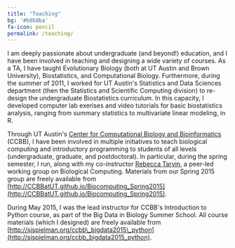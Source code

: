 ```yaml
---
title: "Teaching"
bg: '#b8b8ba'
fa-icon: pencil
permalink: /teaching/
---
```


I am deeply passionate about undergraduate (and beyond!) education, and I have been involved in teaching and designing a wide variety of courses. As a TA, I have taught Evolutionary Biology (both at UT Austin and Brown University), Biostatistics, and Computational Biology. Furthermore, during the summer of 2011, I worked for UT Austin's Statistics and Data Sciences department (then the Statistics and Scientific Computing division) to re-design the undergraduate Biostatistics curriculum. In this capacity, I developed computer lab exerises and video tutorials for basic biostatistics analysis, ranging from summary statistics to multivariate linear modeling, in R.

Through UT Austin's [Center for Computational Biology and Bioinformatics](ccbb.biosci.utexas.edu/) (CCBB), I have been involved in multiple initiatives to teach biological computing and introductory programming to students of all levels (undergraduate, graduate, and postdoctoral). In particular, during the spring semester, I run, along with my co-instructor [Rebecca Tarvin](http://www.rebeccatarvin.com/), a peer-led working group on Biological Computing. Materials from our Spring 2015 group are freely available from [http://CCBBatUT.github.io/Biocomputing_Spring2015](http://CCBBatUT.github.io/Biocomputing_Spring2015). 

During May 2015, I was the lead instructor for CCBB's Introduction to Python course, as part of the Big Data in Biology Summer School. All course materials (which I designed) are freely available from [http://sjspielman.org/ccbb\_bigdata2015\_python](http://sjspielman.org/ccbb_bigdata2015_python). 